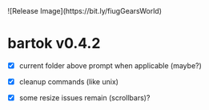 <!-- no-select -->
<h1 style="display:none"></h1>
![Release Image](https://bit.ly/fiugGearsWorld)

# bartok v0.4.2

  - [X] current folder above prompt when applicable (maybe?)
  - [X] cleanup commands (like unix)
  - [X] some resize issues remain (scrollbars)?



